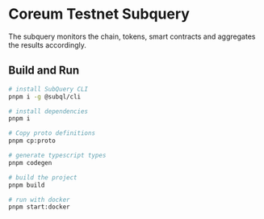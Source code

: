 # Coreum Testnet Subquery

The subquery monitors the chain, tokens, smart contracts and aggregates the results accordingly.

## Build and Run

```bash
# install SubQuery CLI
pnpm i -g @subql/cli

# install dependencies
pnpm i

# Copy proto definitions
pnpm cp:proto

# generate typescript types
pnpm codegen

# build the project
pnpm build

# run with docker
pnpm start:docker
```

